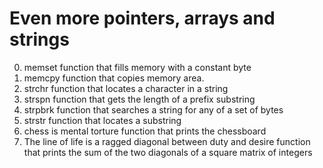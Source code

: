 # Even more pointers, arrays and strings
0. memset function that fills memory with a constant byte
1. memcpy function that copies memory area.
2. strchr function that locates a character in a string
3. strspn function that gets the length of a prefix substring
4. strpbrk function that searches a string for any of a set of bytes
5. strstr function that locates a substring
6. chess is mental torture function that prints the chessboard 
7. The line of life is a ragged diagonal between duty and desire function that prints the sum of the two diagonals of a square matrix of integers
